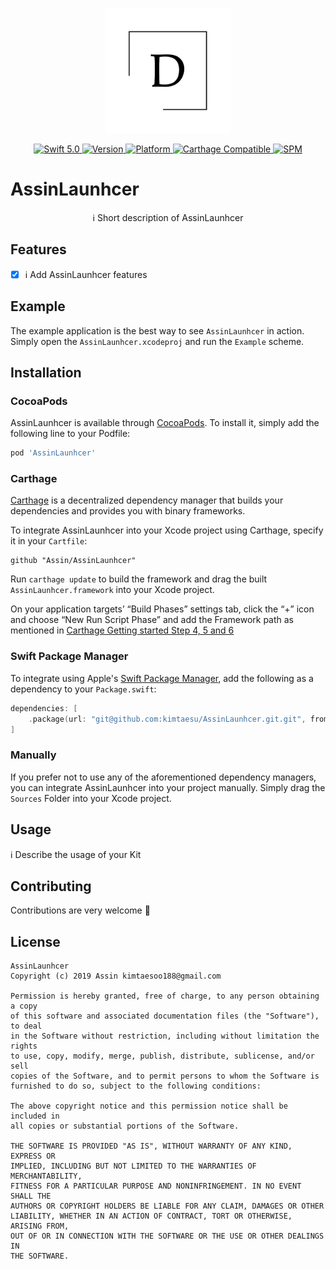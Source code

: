 <p align="center">
   <img width="200" src="https://github.com/kimtaesu/Resources/blob/master/logo/logo.png" alt="AssinLaunhcer Logo">
</p>

<p align="center">
   <a href="https://developer.apple.com/swift/">
      <img src="https://img.shields.io/badge/Swift-5.0-orange.svg?style=flat" alt="Swift 5.0">
   </a>
   <a href="http://cocoapods.org/pods/AssinLaunhcer">
      <img src="https://img.shields.io/cocoapods/v/AssinLaunhcer.svg?style=flat" alt="Version">
   </a>
   <a href="http://cocoapods.org/pods/AssinLaunhcer">
      <img src="https://img.shields.io/cocoapods/p/AssinLaunhcer.svg?style=flat" alt="Platform">
   </a>
   <a href="https://github.com/Carthage/Carthage">
      <img src="https://img.shields.io/badge/Carthage-compatible-4BC51D.svg?style=flat" alt="Carthage Compatible">
   </a>
   <a href="https://github.com/apple/swift-package-manager">
      <img src="https://img.shields.io/badge/Swift%20Package%20Manager-compatible-brightgreen.svg" alt="SPM">
   </a>
</p>

# AssinLaunhcer

<p align="center">
ℹ️ Short description of AssinLaunhcer
</p>

## Features

- [x] ℹ️ Add AssinLaunhcer features

## Example

The example application is the best way to see `AssinLaunhcer` in action. Simply open the `AssinLaunhcer.xcodeproj` and run the `Example` scheme.

## Installation

### CocoaPods

AssinLaunhcer is available through [CocoaPods](http://cocoapods.org). To install
it, simply add the following line to your Podfile:

```bash
pod 'AssinLaunhcer'
```

### Carthage

[Carthage](https://github.com/Carthage/Carthage) is a decentralized dependency manager that builds your dependencies and provides you with binary frameworks.

To integrate AssinLaunhcer into your Xcode project using Carthage, specify it in your `Cartfile`:

```ogdl
github "Assin/AssinLaunhcer"
```

Run `carthage update` to build the framework and drag the built `AssinLaunhcer.framework` into your Xcode project. 

On your application targets’ “Build Phases” settings tab, click the “+” icon and choose “New Run Script Phase” and add the Framework path as mentioned in [Carthage Getting started Step 4, 5 and 6](https://github.com/Carthage/Carthage/blob/master/README.md#if-youre-building-for-ios-tvos-or-watchos)

### Swift Package Manager

To integrate using Apple's [Swift Package Manager](https://swift.org/package-manager/), add the following as a dependency to your `Package.swift`:

```swift
dependencies: [
    .package(url: "git@github.com:kimtaesu/AssinLaunhcer.git.git", from: "1.0.0")
]
```

### Manually

If you prefer not to use any of the aforementioned dependency managers, you can integrate AssinLaunhcer into your project manually. Simply drag the `Sources` Folder into your Xcode project.

## Usage

ℹ️ Describe the usage of your Kit

## Contributing
Contributions are very welcome 🙌

## License

```
AssinLaunhcer
Copyright (c) 2019 Assin kimtaesoo188@gmail.com

Permission is hereby granted, free of charge, to any person obtaining a copy
of this software and associated documentation files (the "Software"), to deal
in the Software without restriction, including without limitation the rights
to use, copy, modify, merge, publish, distribute, sublicense, and/or sell
copies of the Software, and to permit persons to whom the Software is
furnished to do so, subject to the following conditions:

The above copyright notice and this permission notice shall be included in
all copies or substantial portions of the Software.

THE SOFTWARE IS PROVIDED "AS IS", WITHOUT WARRANTY OF ANY KIND, EXPRESS OR
IMPLIED, INCLUDING BUT NOT LIMITED TO THE WARRANTIES OF MERCHANTABILITY,
FITNESS FOR A PARTICULAR PURPOSE AND NONINFRINGEMENT. IN NO EVENT SHALL THE
AUTHORS OR COPYRIGHT HOLDERS BE LIABLE FOR ANY CLAIM, DAMAGES OR OTHER
LIABILITY, WHETHER IN AN ACTION OF CONTRACT, TORT OR OTHERWISE, ARISING FROM,
OUT OF OR IN CONNECTION WITH THE SOFTWARE OR THE USE OR OTHER DEALINGS IN
THE SOFTWARE.
```
